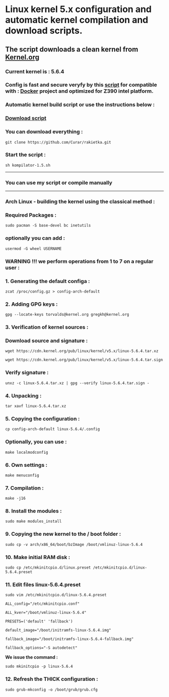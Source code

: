 
# Linux kernel 5.x configuration and automatic kernel compilation and download scripts.
## The script downloads a clean kernel from [Kernel.org](https://kernel.org)
### Current kernel is : 5.6.4
### Config is fast and secure veryfy by this [script](https://github.com/moby/moby/blob/master/contrib/check-config.sh) for compatible with : [Docker](https://docs.docker.com) project and optimized for Z390 intel platform.
### Automatic kernel build script or use the instructions below :
### [Download script](https://github.com/Curar/rakietka/releases/download/1.5/kompilator-1.5.sh)
### You can download everything :
`git clone https://github.com/Curar/rakietka.git`
### Start the script :
`sh kompilator-1.5.sh`
***
### You can use my script or compile manually
***
### Arch Linux - building the kernel using the classical method :
### Required Packages :
`sudo pacman -S base-devel bc inetutils`
### optionally you can add :
`usermod -G wheel USERNAME`
### WARNING !!! we perform operations from 1 to 7 on a regular user :
### 1. Generating the default configa :
 `zcat /proc/config.gz > config-arch-default`
### 2. Adding GPG keys :
 `gpg --locate-keys torvalds@kernel.org gregkh@kernel.org`
### 3. Verification of kernel sources :
### Download source and signature :
 `wget https://cdn.kernel.org/pub/linux/kernel/v5.x/linux-5.6.4.tar.xz`

 `wget https://cdn.kernel.org/pub/linux/kernel/v5.x/linux-5.6.4.tar.sign`
### Verify signature :
 `unxz -c linux-5.6.4.tar.xz | gpg --verify linux-5.6.4.tar.sign -`
### 4. Unpacking :
 `tar xavf linux-5.6.4.tar.xz`
### 5. Copying the configuration :
 `cp config-arch-default linux-5.6.4/.config`
### Optionally, you can use :
 `make localmodconfig`
### 6. Own settings :
 `make menuconfig`
### 7. Compilation :
 `make -j16`
### 8. Install the modules :
 `sudo make modules_install`
### 9. Copying the new kernel to the / boot folder :
 `sudo cp -v arch/x86_64/boot/bzImage /boot/vmlinuz-linux-5.6.4`
### 10. Make initial RAM disk :
 `sudo cp /etc/mkinitcpio.d/linux.preset /etc/mkinitcpio.d/linux-5.6.4.preset`
### 11. Edit files linux-5.6.4.preset
 `sudo vim /etc/mkinitcpio.d/linux-5.6.4.preset`

 ```
 ALL_config="/etc/mkinitcpio.conf"

 ALL_kver="/boot/vmlinuz-linux-5.6.4"

 PRESETS=('default' 'fallback')

 default_image="/boot/initramfs-linux-5.6.4.img"

 fallback_image="/boot/initramfs-linux-5.6.4-fallback.img"

 fallback_options="-S autodetect"
 ```

**We issue the command :**

 `sudo mkinitcpio -p linux-5.6.4`

### 12. Refresh the THICK configuration :
 `sudo grub-mkconfig -o /boot/grub/grub.cfg`

